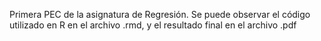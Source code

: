 Primera PEC de la asignatura de Regresión. Se puede observar el código utilizado en R en el archivo .rmd, y el resultado final en el archivo .pdf
